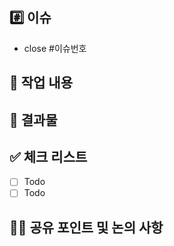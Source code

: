 <!-- PR 제목은 "✨ Feat(#100): 이런저런 내용" 형식으로 작성 -->

## #️⃣ 이슈

- close #이슈번호 <!-- 이슈 번호 입력 -->

## 📝 작업 내용

<!-- 작업한 내용에 대해 작성해주세요. -->

## 📸 결과물

<!-- 결과물에 대한 스크린샷을 작성해주세요. -->

## ✅ 체크 리스트

- [ ] Todo
- [ ] Todo

## 👩‍💻 공유 포인트 및 논의 사항

<!-- 공유하거나 논의할 사항을 작성해주세요. -->
